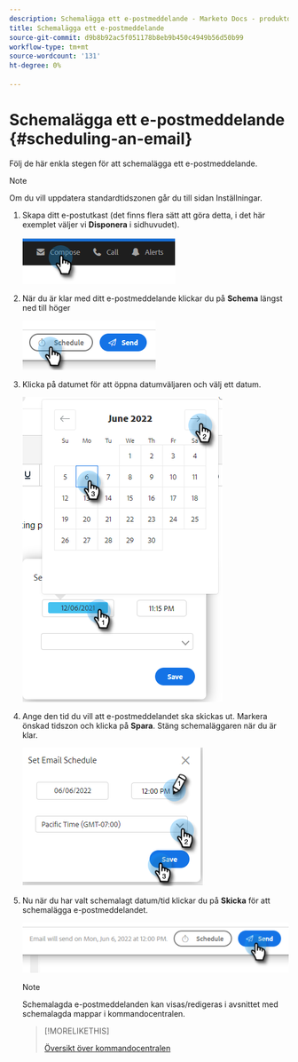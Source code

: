 ```yaml
---
description: Schemalägga ett e-postmeddelande - Marketo Docs - produktdokumentation
title: Schemalägga ett e-postmeddelande
source-git-commit: d9b8b92ac5f051178b8eb9b450c4949b56d50b99
workflow-type: tm+mt
source-wordcount: '131'
ht-degree: 0%

---
```


# Schemalägga ett e-postmeddelande {#scheduling-an-email}

Följ de här enkla stegen för att schemalägga ett e-postmeddelande.

>[!NOTE]
>
>Om du vill uppdatera standardtidszonen går du till sidan Inställningar.

1. Skapa ditt e-postutkast (det finns flera sätt att göra detta, i det här exemplet väljer vi **Disponera** i sidhuvudet).

   ![](assets/scheduling-an-email-1.png)

1. När du är klar med ditt e-postmeddelande klickar du på **Schema** längst ned till höger

   ![](assets/scheduling-an-email-2.png)

1. Klicka på datumet för att öppna datumväljaren och välj ett datum.

   ![](assets/scheduling-an-email-3.png)

1. Ange den tid du vill att e-postmeddelandet ska skickas ut. Markera önskad tidszon och klicka på **Spara**. Stäng schemaläggaren när du är klar.

   ![](assets/scheduling-an-email-4.png)

1. Nu när du har valt schemalagt datum/tid klickar du på **Skicka** för att schemalägga e-postmeddelandet.

   ![](assets/scheduling-an-email-5.png)

   >[!NOTE]
   >
   >Schemalagda e-postmeddelanden kan visas/redigeras i avsnittet med schemalagda mappar i kommandocentralen.

   >[!MORELIKETHIS]
   >
   >[Översikt över kommandocentralen](/help/marketo/product-docs/marketo-sales-insight/actions/email/command-center/command-center-overview.md)
